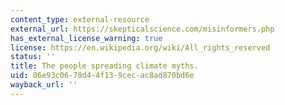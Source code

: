 ```yaml
---
content_type: external-resource
external_url: https://skepticalscience.com/misinformers.php
has_external_license_warning: true
license: https://en.wikipedia.org/wiki/All_rights_reserved
status: ''
title: The people spreading climate myths.
uid: 06e93c06-78d4-4f13-9cec-ac8ad870bd6e
wayback_url: ''
---
```

